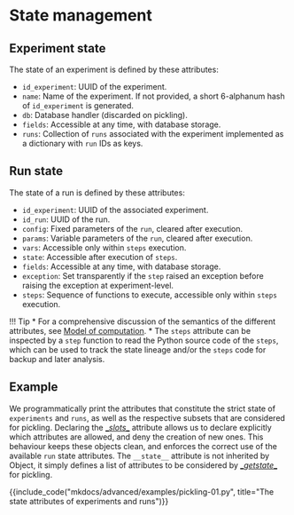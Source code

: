 # State management

## Experiment state

The state of an experiment is defined by these attributes:

* `id_experiment`: UUID of the experiment.
* `name`: Name of the experiment. If not provided, a short 6-alphanum hash of `id_experiment` is generated.
* `db`: Database handler (discarded on pickling).
* `fields`: Accessible at any time, with database storage.
* `runs`: Collection of `runs` associated with the experiment implemented as a dictionary with `run` IDs as keys.

## Run state

The state of a run is defined by these attributes:

* `id_experiment`: UUID of the associated experiment.
* `id_run`: UUID of the run.
* `config`: Fixed parameters of the `run`, cleared after execution.
* `params`: Variable parameters of the `run`, cleared after execution.
* `vars`: Accessible only within `steps` execution.
* `state`: Accessible after execution of `steps`.
* `fields`: Accessible at any time, with database storage.
* `exception`: Set transparently if the `step` raised an exception before raising the exception at experiment-level.
* `steps`: Sequence of functions to execute, accessible only within `steps` execution.

!!! Tip
    * For a comprehensive discussion of the semantics of the different attributes, see [Model of computation](./computation-model.md).
    * The `steps` attribute can be inspected by a `step` function to read the Python source code of the `steps`, which can be used to track the state lineage and/or the `steps` code for backup and later analysis.

## Example

We programmatically print the attributes that constitute the strict state of `experiments` and `runs`, as well as the respective subsets that are considered for pickling. Declaring the [\__slots__](https://docs.python.org/3/reference/datamodel.html#slots) attribute allows us to declare explicitly which attributes are allowed, and deny the creation of new ones. This behaviour keeps these objects clean, and enforces the correct use of the available `run` state attributes. The `__state__` attribute is not inherited by Object, it simply defines a list of attributes to be considered by [\__getstate__](https://docs.python.org/3/library/pickle.html#object.__getstate__) for pickling.
    
{{include_code("mkdocs/advanced/examples/pickling-01.py", title="The state attributes of experiments and runs")}}



